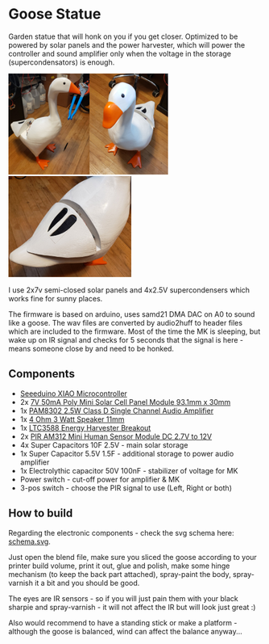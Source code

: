 # Goose Statue

Garden statue that will honk on you if you get closer. Optimized to be powered by solar panels and
the power harvester, which will power the controller and sound amplifier only when the voltage in
the storage (supercondensators) is enough.

<img src="goose_01.jpg" height="200"/><img src="goose_02.jpg" height="200"/><img src="goose_03.jpg" height="200"/>

I use 2x7v semi-closed solar panels and 4x2.5V supercondensers which works fine for sunny places.

The firmware is based on arduino, uses samd21 DMA DAC on A0 to sound like a goose. The wav files
are converted by audio2huff to header files which are included to the firmware. Most of the time
the MK is sleeping, but wake up on IR signal and checks for 5 seconds that the signal is here -
means someone close by and need to be honked.

## Components

* [Seeeduino XIAO Microcontroller](https://www.amazon.com/dp/B08745JBRP)
* 2x [7V 50mA Poly Mini Solar Cell Panel Module 93.1mm x 30mm](https://www.amazon.com/dp/B073Y4M97R)
* 1x [PAM8302 2.5W Class D Single Channel Audio Amplifier](https://www.amazon.com/dp/B07XP8C1N9)
* 1x [4 Ohm 3 Watt Speaker 11mm](https://www.amazon.com/dp/B08JCHK7GR)
* 1x [LTC3588 Energy Harvester Breakout](https://www.amazon.com/dp/B01MRLN1LD)
* 2x [PIR AM312 Mini Human Sensor Module DC 2.7V to 12V](https://www.amazon.com/dp/B08PVB7VHQ)
* 4x Super Capacitors 10F 2.5V - main solar storage
* 1x Super Capacitor 5.5V 1.5F - additional storage to power audio amplifier
* 1x Electrolythic capacitor 50V 100nF - stabilizer of voltage for MK
* Power switch - cut-off power for amplifier & MK
* 3-pos switch - choose the PIR signal to use (Left, Right or both)

## How to build

Regarding the electronic components - check the svg schema here: [schema.svg](schema.svg).

Just open the blend file, make sure you sliced the goose according to your printer build volume,
print it out, glue and polish, make some hinge mechanism (to keep the back part attached),
spray-paint the body, spray-varnish it a bit and you should be good.

The eyes are IR sensors - so if you will just pain them with your black sharpie and spray-varnish -
it will not affect the IR but will look just great :)

Also would recommend to have a standing stick or make a platform - although the goose is balanced,
wind can affect the balance anyway...
